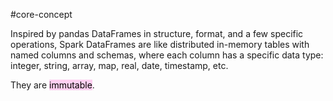 #core-concept

Inspired by pandas DataFrames in structure, format, and a few specific operations, Spark DataFrames are like distributed in-memory tables with named columns and schemas, where each column has a specific data type: integer, string, array, map, real, date, timestamp, etc.

They are <mark style="background: #FFB8EBA6;">immutable</mark>.


